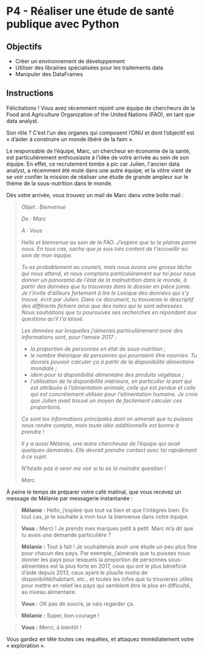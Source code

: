 # P4 - Réaliser une étude de santé publique avec Python
## Objectifs 
- Créer un environnement de développement
- Utiliser des librairies spécialisées pour les traitements data
- Manipuler des DataFrames

## Instructions

Félicitations ! Vous avez récemment rejoint une équipe de chercheurs de la Food and Agriculture Organization of the United Nations (FAO), en tant que data analyst.

Son rôle ? C’est l’un des organes qui composent l’ONU et dont l’objectif est « d’aider à construire un monde libéré de la faim ». 

Le responsable de l’équipe, Marc, un chercheur en économie de la santé, est particulièrement enthousiaste à l’idée de votre arrivée au sein de son équipe. En effet, ce recrutement tombe à pic car Julien, l'ancien data analyst, a récemment été muté dans une autre équipe, et la vôtre vient de se voir confier la mission de réaliser une étude de grande ampleur sur le thème de la sous-nutrition dans le monde.

Dès votre arrivée, vous trouvez un mail de Marc dans votre boîte mail :
 
> *Objet : Bienvenue*
>
> *De : Marc*
>
> *À : Vous*
>
> *Hello et bienvenue au sein de la FAO. J’espère que tu te plairas parmi nous. En tous cas, sache que je suis très content de t’accueillir au sein de mon équipe.*
>
> *Tu es probablement au courant, mais nous avons une grosse tâche qui nous attend, et nous comptons particulièrement sur toi pour nous donner un panorama de l’état de la malnutrition dans le monde, à partir des données que tu trouveras dans le dossier en pièce jointe. Je t’invite d’ailleurs fortement à lire le Lexique des données qui s’y trouve, écrit par Julien. Dans ce document, tu trouveras le descriptif des différents fichiers ainsi que des notes qui te sont adressées. Nous souhaitons que tu poursuives ses recherches en répondant aux questions qu'il t'a laissé.*
>
> *Les données sur lesquelles j’aimerais particulièrement avoir des informations sont, pour l’année 2017 :*
> - *la proportion de personnes en état de sous-nutrition ;*
> - *le nombre théorique de personnes qui pourraient être nourries. Tu devrais pouvoir calculer ça à partir de la disponibilité alimentaire mondiale ;*
> - *idem pour la disponibilité alimentaire des produits végétaux ;*
> - *l’utilisation de la disponibilité intérieure, en particulier la part qui est attribuée à l’alimentation animale, celle qui est perdue et celle qui est concrètement utilisée pour l'alimentation humaine. Je crois que Julien avait trouvé un moyen de facilement calculer ces proportions.*
>
> *Ce sont les informations principales dont on aimerait que tu puisses nous rendre compte, mais toute idée additionnelle est bonne à prendre !*
>
> *Il y a aussi Mélanie, une autre chercheuse de l’équipe qui avait quelques demandes. Elle devrait prendre contact avec toi rapidement à ce sujet.*
>
> *N’hésite pas à venir me voir si tu as la moindre question !*
>
> *Marc.*
 
À peine le temps de préparer votre café matinal, que vous recevez un message de Mélanie par messagerie instantanée :
 
> **Mélanie :** Hello, j’espère que tout va bien et que t’intègres bien. En tout cas, je te souhaite à mon tour la bienvenue dans notre équipe.
>
> **Vous :** Merci ! Je prends mes marques petit à petit. Marc m’a dit que tu avais une demande particulière ?
>
> **Mélanie :** Tout à fait ! Je souhaiterais avoir une étude un peu plus fine pour chacun des pays. Par exemple, j’aimerais que tu puisses nous donner les pays pour lesquels la proportion de personnes sous-alimentées est la plus forte en 2017, ceux qui ont le plus bénéficié d’aide depuis 2013, ceux ayant le plus/le moins de disponibilité/habitant, etc., et toutes les infos que tu trouverais utiles pour mettre en relief les pays qui semblent être le plus en difficulté, au niveau alimentaire.
>
> **Vous :** OK pas de soucis, je vais regarder ça.
>
> **Mélanie :** Super, bon courage !

> **Vous :** Merci, à bientôt !

Vous gardez en tête toutes ces requêtes, et attaquez immédiatement votre « exploration ».